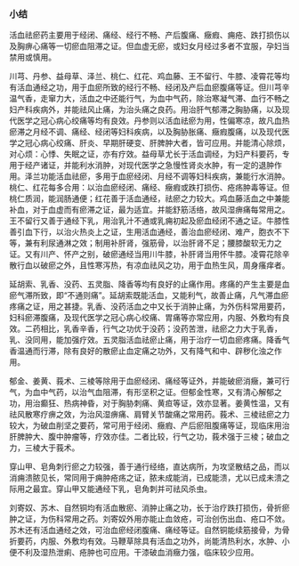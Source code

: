 ### 小结


 活血祛瘀药主要用于经闭、痛经、经行不畅、产后腹痛、癥瘕、痈疮、跌打损伤以及胸痹心痛等一切瘀血阻滞之证。但血虚无瘀，或妇女月经过多者不宜服，孕妇当禁用或慎用。

川芎、丹参、益母草、泽兰、桃仁、红花、鸡血藤、王不留行、牛膝、凌霄花等均有活血通经之功，用于血瘀所致的经行不畅、经闭及产后血瘀腹痛等证。但川芎辛温气香，走窜力大，活血之中还能行气，为血中气药，除治寒凝气滞、血行不畅之妇产科疾病外，并能祛风止痛，为治头痛之良药。用治肝气郁滞之胸胁痛，以及现代医学之冠心病心绞痛等均有良效。丹参则以活血祛瘀为用，性偏寒凉，故凡血热瘀滞之月经不调、痛经、经闭等妇科疾病，以及胸胁胀痛、癥瘕腹痛，以及现代医学之冠心病心绞痛、肝炎、早期肝硬变、肝脾肿大者，皆可应用。并能清心除烦，对心烦：心悸、失眠之证，亦有疗效。益母草尤长于活血调经，为妇产科要药，专用于经产诸证，并能利水消肿，对现代医学之急慢性肾炎水肿，有一定的退肿作用。泽兰功能活血祛瘀，多用于血瘀经闭、月经不调等妇科疾病，兼能行水消肿。桃仁、红花每多合用：以治血瘀经闭、痛经、癥瘕或跌打损伤、疮疡肿毒等证。但桃仁质润，能润肠通便；红花善于活血通经，祛瘀之力较大。鸡血藤活血之中兼能补血，对于血虚而有瘀滞之证，最为适宜。并能舒筋活络，故风湿痹痛每常用之。王不留行又善于通经下乳，用治乳汁不通或乳痈初起及瘀血经闭不通之证。牛膝性善引血下行，以治火热炎上之证，生用活血通经，善治血瘀经闭、难产，胞衣不下等，兼有利尿通淋之效；制用补肝肾，强筋骨，以治肝肾不足；腰膝酸软无力之证。又有川产、怀产之别，破瘀通经当用川牛膝，补肝肾当用怀牛膝。凌霄花除辛散行血以破瘀之外，且性寒泻热，有凉血祛风之功，用于血热生风，周身瘙痒者。

延胡索、乳香、没药、五灵脂、降香等均有良好的止痛作用。疼痛的产生主要是血瘀气滞所致，即“不通则痛”。延胡索既能活血，又能利气，故善止痛，凡气滞血瘀疼痛之证，用之甚捷。乳香、没药活血之中又长于消肿止痛，为外伤科常用要药，妇科瘀滞腹痛，及现代医学之冠心病心绞痛、胃痛等亦常应用，内服、外敷均有良效。二药相比，乳香辛香，行气之功优于没药；没药苦泄，祛瘀之力大于乳香，乳、没同用，能加强疗效。五灵脂活血祛瘀止痛，用于治疗一切血瘀疼痛。降香气香温通而行滞，除有良好的散瘀止血定痛之功外，又有降气和中、辟秽化浊之作用。

郁金、姜黄、莪术、三棱等除用于血瘀经闭、痛经等证外，并能破瘀消癥，兼可行气，为血中气药，以治气血阻滞，有形坚积之证。但郁金性寒，又有清心解郁之功，用治癫狂、热病神昏，对于胸胁刺痛、黄疸等证，效亦显著。姜黄性温，又有祛风散寒疗痹之效，为治风湿痹痛、肩臂关节酸痛之常用药。莪术、三棱祛瘀之力较大，为破血削坚之要药，常可用于经闭、癥瘕、产后瘀阻腹痛等证，现临床用治肝脾肿大、腹中肿瘤等，疗效亦佳。二者比较，行气之功，莪术强于三棱；破血之力，三棱大于莪术。

穿山甲、皂角刺行瘀之力较强，善于通行经络，直达病所，为攻坚散结之品，而以消痈溃脓见长，常同用于痈肿疮疡之证，脓未成能消，已成能溃，尤以已成未溃之际用之最宜。穿山甲又能通经下乳，皂角刺并可祛风杀虫。

刘寄奴、苏木、自然铜均有活血散瘀、消肿止痛之功，长于治疗跌打损伤，骨折瘀肿之证，为伤科常用之药。刘寄奴外用亦能止血敛疮，可治创伤出血、疮口不敛。苏木还有活血通经之效，可治血瘀经闭腹痛、痛经等证。自然铜能续筋接骨，为骨折要药，内服、外敷均有效。马鞭草除具有活血之功外，尚能清热利水，水肿、小便不利及湿热泄痢、疮肿也可应用。干漆破血消癥力强，临床较少应用。
